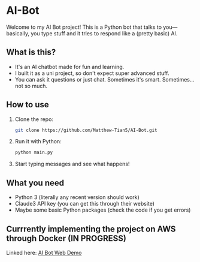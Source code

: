 # AI-Bot

Welcome to my AI Bot project! This is a Python bot that talks to you—basically, you type stuff and it tries to respond like a (pretty basic) AI.

## What is this?

- It's an AI chatbot made for fun and learning.
- I built it as a uni project, so don't expect super advanced stuff.
- You can ask it questions or just chat. Sometimes it's smart. Sometimes... not so much.

## How to use

1. Clone the repo:
    ```bash
    git clone https://github.com/Matthew-Tian5/AI-Bot.git
    ```

2. Run it with Python:
    ```bash
    python main.py
    ```

3. Start typing messages and see what happens!

## What you need

- Python 3 (literally any recent version should work)
- Claude3 API key (you can get this through their website)
- Maybe some basic Python packages (check the code if you get errors)

## Currrently implementing the project on AWS through Docker (IN PROGRESS)
Linked here: [AI Bot Web Demo](http://matthew-tian-bucket-ai.s3-website-us-east-1.amazonaws.com)
